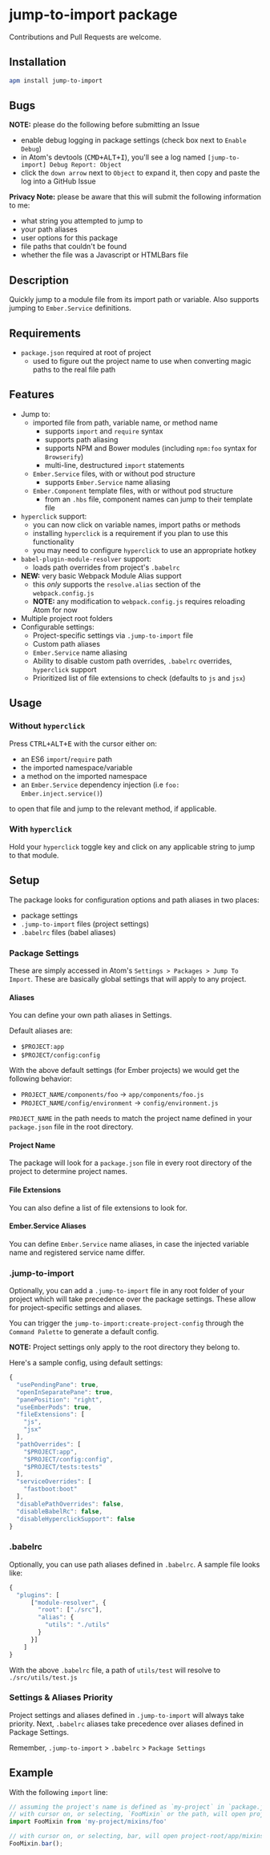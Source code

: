 # jump-to-import package

Contributions and Pull Requests are welcome.

## Installation
```bash
apm install jump-to-import
```

## Bugs
**NOTE:** please do the following before submitting an Issue
- enable debug logging in package settings (check box next to `Enable Debug`)
- in Atom's devtools (<kbd>CMD+ALT+I</kbd>), you'll see a log named `[jump-to-import] Debug Report: Object`
- click the `down arrow` next to `Object` to expand it, then copy and paste the log into a GitHub Issue

**Privacy Note:** please be aware that this will submit the following information to me:
- what string you attempted to jump to
- your path aliases
- user options for this package
- file paths that couldn't be found
- whether the file was a Javascript or HTMLBars file

## Description
Quickly jump to a module file from its import path or variable. Also supports jumping to `Ember.Service` definitions.


## Requirements
- `package.json` required at root of project
    - used to figure out the project name to use when converting magic paths to the real file path

## Features
- Jump to:
    - imported file from path, variable name, or method name
        - supports `import` and `require` syntax
        - supports path aliasing
        - supports NPM and Bower modules (including `npm:foo` syntax for `Browserify`)
        - multi-line, destructured `import` statements
    - `Ember.Service` files, with or without pod structure
        - supports `Ember.Service` name aliasing
    - `Ember.Component` template files, with or without pod structure
        - from an `.hbs` file, component names can jump to their template file
- `hyperclick` support:
    - you can now click on variable names, import paths or methods
    - installing `hyperclick` is a requirement if you plan to use this functionality
    - you may need to configure `hyperclick` to use an appropriate hotkey
- `babel-plugin-module-resolver` support:
    - loads path overrides from project's `.babelrc`
- **NEW:** very basic Webpack Module Alias support
    - this *only* supports the `resolve.alias` section of the `webpack.config.js`
    - **NOTE:** any modification to `webpack.config.js` requires reloading Atom for now
- Multiple project root folders
- Configurable settings:
    - Project-specific settings via `.jump-to-import` file
    - Custom path aliases
    - `Ember.Service` name aliasing
    - Ability to disable custom path overrides, `.babelrc` overrides, `hyperclick` support
    - Prioritized list of file extensions to check (defaults to `js` and `jsx`)

## Usage

### Without `hyperclick`
Press <kbd>CTRL+ALT+E</kbd> with the cursor either on:
- an ES6 `import`/`require` path
- the imported namespace/variable
- a method on the imported namespace
- an `Ember.Service` dependency injection (i.e `foo: Ember.inject.service()`)

to open that file and jump to the relevant method, if applicable.

### With `hyperclick`
Hold your `hyperclick` toggle key and click on any applicable string to jump to that module.

## Setup
The package looks for configuration options and path aliases in two places:
- package settings
- `.jump-to-import` files (project settings)
- `.babelrc` files (babel aliases)

### Package Settings
These are simply accessed in Atom's `Settings > Packages > Jump To Import`. These are basically global settings that will apply to any project.


#### Aliases
You can define your own path aliases in Settings.

Default aliases are:
- `$PROJECT:app`
- `$PROJECT/config:config`

With the above default settings (for Ember projects) we would get the following behavior:
- `PROJECT_NAME/components/foo` -> `app/components/foo.js`
- `PROJECT_NAME/config/environment` -> `config/environment.js`

`PROJECT_NAME` in the path needs to match the project name defined in your `package.json` file in the root directory.

#### Project Name
The package will look for a `package.json` file in every root directory of the project to determine project names.

#### File Extensions
You can also define a list of file extensions to look for.

#### Ember.Service Aliases
You can define `Ember.Service` name aliases, in case the injected variable name and registered service name differ.

### .jump-to-import
Optionally, you can add a `.jump-to-import` file in any root folder of your project which will take precedence over the package settings. These allow for project-specific settings and aliases.

You can trigger the `jump-to-import:create-project-config` through the `Command Palette` to generate a default config.

**NOTE:** Project settings only apply to the root directory they belong to.

Here's a sample config, using default settings:

```javascript
{
  "usePendingPane": true,
  "openInSeparatePane": true,
  "panePosition": "right",
  "useEmberPods": true,
  "fileExtensions": [
    "js",
    "jsx"
  ],
  "pathOverrides": [
    "$PROJECT:app",
    "$PROJECT/config:config",
    "$PROJECT/tests:tests"
  ],
  "serviceOverrides": [
    "fastboot:boot"
  ],
  "disablePathOverrides": false,
  "disableBabelRc": false,
  "disableHyperclickSupport": false
}
```

### .babelrc
Optionally, you can use path aliases defined in `.babelrc`. A sample file looks like:

```javascript
{
  "plugins": [
      ["module-resolver", {
        "root": ["./src"],
        "alias": {
          "utils": "./utils"
        }
      }]
    ]
}
```

With the above `.babelrc` file, a path of `utils/test` will resolve to `./src/utils/test.js`

### Settings & Aliases Priority
Project settings and aliases defined in `.jump-to-import` will always take priority. Next, `.babelrc` aliases take precedence over aliases defined in Package Settings.

Remember, `.jump-to-import` > `.babelrc` > `Package Settings`

## Example
With the following `import` line:

```javascript
// assuming the project's name is defined as `my-project` in `package.json`
// with cursor on, or selecting, `FooMixin` or the path, will open project-root/app/mixins/foo.js
import FooMixin from 'my-project/mixins/foo'

// with cursor on, or selecting, bar, will open project-root/app/mixins/foo.js and jump to the bar() method
FooMixin.bar();
```
